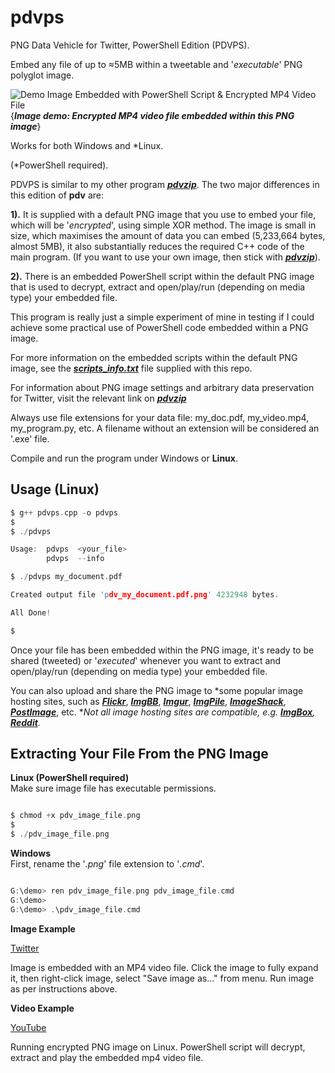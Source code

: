 # pdvps

PNG Data Vehicle for Twitter, PowerShell Edition (PDVPS).

Embed any file of up to ≈5MB within a tweetable and '*executable*' PNG polyglot image.

![Demo Image Embedded with PowerShell Script & Encrypted MP4 Video File](https://github.com/CleasbyCode/pdvps/blob/main/Demo_Image/rick.png)
{***Image demo:  Encrypted MP4 video file embedded within this PNG image***}

Works for both Windows and *Linux. 

(*PowerShell required).

PDVPS is similar to my other program [***pdvzip***](https://github.com/CleasbyCode/pdvzip). The two major differences in this edition of **pdv** are: 

**1).** It is supplied with a default PNG image that you use to embed your file, which will be '*encrypted*', using simple XOR method. The image is small in size, which maximises the amount of data you can embed (5,233,664 bytes, almost 5MB), it also substantially reduces the required C++ code of the main program. (If you want to use your own image, then stick with [***pdvzip***](https://github.com/CleasbyCode/pdvzip)).

**2).** There is an embedded PowerShell script within the default PNG image that is used to decrypt, extract and open/play/run (depending on media type) your embedded file.

This program is really just a simple experiment of mine in testing if I could achieve some practical use of PowerShell code embedded within a PNG image.

For more information on the embedded scripts within the default PNG image, see the [***scripts_info.txt***](https://github.com/CleasbyCode/pdvps/blob/main/scripts_info.txt) file supplied with this repo.

For information about PNG image settings and arbitrary data preservation for Twitter, visit the relevant link on [***pdvzip***](https://github.com/CleasbyCode/pdvzip#png-image-requirements-for-arbitrary-data-preservation)

Always use file extensions for your data file: my_doc.pdf, my_video.mp4, my_program.py, etc. A filename without an extension will be considered an '.exe' file.

Compile and run the program under Windows or **Linux**.

## Usage (Linux)

```c
$ g++ pdvps.cpp -o pdvps
$
$ ./pdvps

Usage:  pdvps  <your_file>
        pdvps  --info

$ ./pdvps my_document.pdf

Created output file 'pdv_my_document.pdf.png' 4232948 bytes.

All Done!

$
```

Once your file has been embedded within the PNG image, it's ready to be shared (tweeted) or '*executed*' whenever you want to extract and open/play/run (depending on media type) your embedded file.

You can also upload and share the PNG image to *some popular image hosting sites, such as [***Flickr***](https://www.flickr.com/), [***ImgBB***](https://imgbb.com/), [***Imgur***](https://imgur.com/a/zF40QMX), [***ImgPile***](https://imgpile.com/), [***ImageShack***](https://imageshack.com/), [***PostImage***](https://postimg.cc/xcCcvpLJ), etc. **Not all image hosting sites are compatible, e.g. [***ImgBox***](https://imgbox.com/), [***Reddit***](https://www.reddit.com/).*

## Extracting Your File From the PNG Image
**Linux (PowerShell required)**    
Make sure image file has executable permissions.
```c

$ chmod +x pdv_image_file.png
$
$ ./pdv_image_file.png 

```  
**Windows**   
First, rename the '*.png*' file extension to '*.cmd*'.
```c

G:\demo> ren pdv_image_file.png pdv_image_file.cmd
G:\demo>
G:\demo> .\pdv_image_file.cmd

```

**Image Example**  

[Twitter](https://twitter.com/CleasbyCode/status/1593772186350804993) 

Image is embedded with an MP4 video file. Click the image to fully expand it, then right-click image, select "Save image as..." from menu. Run image as per instructions above.

**Video Example**

[YouTube](https://www.youtube.com/watch_popup?v=FCleYo9vJas)

Running encrypted PNG image on Linux. PowerShell script will decrypt, extract and play the embedded mp4 video file.

##

